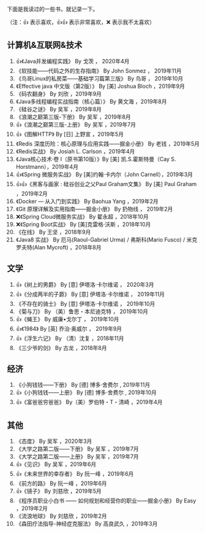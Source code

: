 下面是我读过的一些书，就记录一下。

（注：👍 表示喜欢，👍👍 表示非常喜欢，❌ 表示我不太喜欢）

## 计算机&互联网&技术

1. 👍《Java并发编程实践》 By 戈茨 ， 2020年4月
2. 《软技能——代码之外的生存指南》 By John Sonmez ， 2019年11月
3. 《鸟哥Linux的私房菜——基础学习篇第三版》 By 鸟哥 ， 2019年10月
4. 《Effective java 中文版（第2版）》 By [美] Joshua Bloch ，2019年9月
5. 《码农翻身》 By 刘欣 ，2019年9月
6. 《Java多线程编程实战指南（核心篇）》 By 黄文海 ，2019年8月
7. 《硅谷之谜》 By 吴军 ，2019年8月
8. 《浪潮之巅第三版-下册》 By 吴军 ，2019年8月
9. 👍《浪潮之巅第三版-上册》 By 吴军 ，2019年7月
10. 👍《图解HTTP》 By [日] 上野宣 ，2019年5月
11. 《Redis 深度历险：核心原理与应用实践——掘金小册》 By 老钱 ，2019年5月 
12. 《Redis实战》 By Josiah L. Carlson ，2019年4月
13. 《Java核心技术·卷 I（原书第10版）》By [美] 凯.S.霍斯特曼（Cay S. Horstmann），2019年4月
14. 👍《Spring 微服务实战》 By [美]约翰·卡内尔（John Carnell），2019年3月
15. 👍👍《黑客与画家 : 硅谷创业之父Paul Graham文集》 By [美] Paul Graham ，2019年2月
16. 《Docker — 从入门到实践》 By Baohua Yang ，2019年2月
17. 《Git 原理详解及实用指南——掘金小册》 By 扔物线 ， 2019年2月
18. ❌《Spring Cloud微服务实战》 By 翟永超 ，2018年10月
19. ❌《Spring Boot实战》 By [美]克雷格·沃斯 ，2018年10月
20. 《在线》 By 王坚 ，2018年9月
21. 《Java8 实战》 By 厄马(Raoul-Gabriel Urma) / 弗斯科(Mario Fusco) / 米克罗夫特(Alan Mycroft) ，2018年8月

## 文学

1. 👍《树上的男爵》 By [意] 伊塔洛·卡尔维诺 ， 2020年3月
2. 👍《分成两半的子爵》 By [意] 伊塔洛·卡尔维诺 ， 2019年11月
3. 《不存在的骑士》 By [意] 伊塔洛·卡尔维诺 ， 2019年10月
4. 《菊与刀》 By （美）鲁思・本尼迪克特 ， 2019年10月
5. 👍《蝇王》 By 威廉•戈尔丁 ， 2019年10月
6. 👍《1984》 By [英] 乔治·奥威尔 ， 2019年9月
7. 👍《浮生六记》 By （清）沈复 ，2018年11月
8. 《三少爷的剑》 By 古龙 ，2018年8月

## 经济

1. 《小狗钱钱——下册》 By [德] 博多·舍费尔 , 2019年11月
2. 👍《小狗钱钱——上册》 By [德] 博多·舍费尔 , 2019年10月
3. 👍《富爸爸穷爸爸》 By（美）罗伯特・T・清崎 ，2019年4月

## 其他

1. 《态度》 By 吴军 ，2020年3月
2. 《大学之路第二版——下册》 By 吴军 ，2019年7月
3. 《大学之路第二版——上册》 By 吴军 ，2019年7月
4. 👍《见识》 By 吴军 ，2019年6月
5. 👍《未来世界的幸存者》 By 阮一峰 ，2019年6月
6. 《前方的路》 By 阮一峰 ，2019年6月
7. 👍《镜子》 By 刘慈欣 ，2019年5月
8. 《程序员职业小白书 —— 如何规划和经营你的职业——掘金小册》 By Easy ，2019年2月
9. 《流浪地球》 By 刘慈欣 ，2019年2月
10. 《森田疗法指导-神经症克服法》 By 高良武久 ，2019年3月
